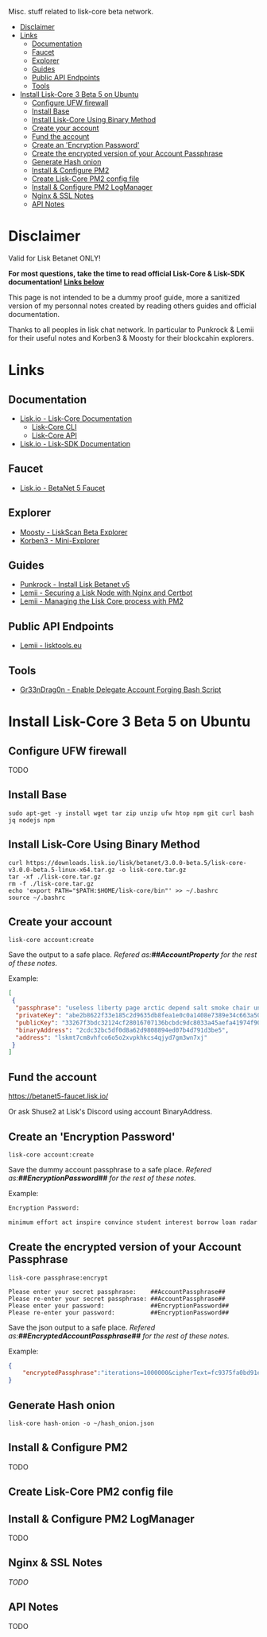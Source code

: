 Misc. stuff related to lisk-core beta network.

- [Disclaimer](#disclaimer)
- [Links](#links)
  - [Documentation](#documentation)
  - [Faucet](#faucet)
  - [Explorer](#explorer)
  - [Guides](#guides)
  - [Public API Endpoints](#public-api-endpoints)
  - [Tools](#tools)
- [Install Lisk-Core 3 Beta 5 on Ubuntu](#install-lisk-core-3-beta-5-on-ubuntu)
  - [Configure UFW firewall](#configure-ufw-firewall)
  - [Install Base](#install-base)
  - [Install Lisk-Core Using Binary Method](#install-lisk-core-using-binary-method)
  - [Create your account](#create-your-account)
  - [Fund the account](#fund-the-account)
  - [Create an 'Encryption Password'](#create-an-encryption-password)
  - [Create the encrypted version of your Account Passphrase](#create-the-encrypted-version-of-your-account-passphrase)
  - [Generate Hash onion](#generate-hash-onion)
  - [Install & Configure PM2](#install--configure-pm2)
  - [Create Lisk-Core PM2 config file](#create-lisk-core-pm2-config-file)
  - [Install & Configure PM2 LogManager](#install--configure-pm2-logmanager)
  - [Nginx & SSL Notes](#nginx--ssl-notes)
  - [API Notes](#api-notes)

# Disclaimer

Valid for Lisk Betanet ONLY!

**For most questions, take the time to read official Lisk-Core & Lisk-SDK documentation! [Links below](#documentation)**

This page is not intended to be a dummy proof guide, more a sanitized version of my personnal notes created by reading others guides and official documentation.

Thanks to all peoples in lisk chat network. In particular to Punkrock & Lemii for their useful notes and Korben3 & Moosty for their blockcahin explorers.

# Links

## Documentation

* [Lisk.io - Lisk-Core Documentation](https://lisk.io/documentation/lisk-core/v3/index.html)
  * [Lisk-Core CLI](https://lisk.io/documentation/lisk-core/v3/reference/cli.html)
  * [Lisk-Core API](https://lisk.io/documentation/lisk-core/v3/reference/api.html)
* [Lisk.io - Lisk-SDK Documentation](https://lisk.io/documentation/lisk-sdk/)

## Faucet

* [Lisk.io - BetaNet 5 Faucet](https://betanet5-faucet.lisk.io/)

## Explorer

* [Moosty - LiskScan Beta Explorer](https://explorer.moosty.com/)
* [Korben3 - Mini-Explorer](http://liskminiexplorer.korben3.com/)

## Guides

* [Punkrock - Install Lisk Betanet v5](https://punkrock.github.io/lisk-betanet-v5-tutorial.html)
* [Lemii - Securing a Lisk Node with Nginx and Certbot](https://github.com/Lemii/guides/blob/master/securing-a-lisk-node-with-nginx-and-certbot.md)
* [Lemii - Managing the Lisk Core process with PM2](https://github.com/Lemii/guides/blob/master/managing-the-lisk-core-process-with-pm2.md)

## Public API Endpoints

* [Lemii - lisktools.eu](https://betanet5-api.lisktools.eu/)

## Tools

* [Gr33nDrag0n - Enable Delegate Account Forging Bash Script](./Tools/lisk-forging-enable.sh)

# Install Lisk-Core 3 Beta 5 on Ubuntu

## Configure UFW firewall

TODO

## Install Base

```shell
sudo apt-get -y install wget tar zip unzip ufw htop npm git curl bash jq nodejs npm
```

## Install Lisk-Core Using Binary Method

```shell
curl https://downloads.lisk.io/lisk/betanet/3.0.0-beta.5/lisk-core-v3.0.0-beta.5-linux-x64.tar.gz -o lisk-core.tar.gz
tar -xf ./lisk-core.tar.gz
rm -f ./lisk-core.tar.gz
echo 'export PATH="$PATH:$HOME/lisk-core/bin"' >> ~/.bashrc
source ~/.bashrc
```

## Create your account

```shell
lisk-core account:create
```

Save the output to a safe place. *Refered as:**##AccountProperty** for the rest of these notes.*

Example:
```json
[
 {
  "passphrase": "useless liberty page arctic depend salt smoke chair unhappy art lecture nut",
  "privateKey": "abe2b8622f33e185c2d9635db8fea1e0c0a1408e7389e34c663a50e73d4121f433267f3bdc32124cf28016707136bcbdc9dc8033a45aefa41974f9071fca306d",
  "publicKey": "33267f3bdc32124cf28016707136bcbdc9dc8033a45aefa41974f9071fca306d",
  "binaryAddress": "2cdc32bc5df0d8a62d9808894ed07b4d791d3be5",
  "address": "lskmt7cm8vhfco6o5o2xvpkhkcs4qjyd7gm3wn7xj"
 }
]
```

## Fund the account

https://betanet5-faucet.lisk.io/

Or ask Shuse2 at Lisk's Discord using account BinaryAddress.

## Create an 'Encryption Password'

```shell
lisk-core account:create
```

Save the dummy account passphrase to a safe place. *Refered as:**##EncryptionPassword##** for the rest of these notes.*

Example:
```txt
Encryption Password:

minimum effort act inspire convince student interest borrow loan radar lab depart
```

## Create the encrypted version of your Account Passphrase

```shell
lisk-core passphrase:encrypt

Please enter your secret passphrase:    ##AccountPassphrase##
Please re-enter your secret passphrase: ##AccountPassphrase##
Please enter your password:             ##EncryptionPassword## 
Please re-enter your password:          ##EncryptionPassword##
```

Save the json output to a safe place. *Refered as:**##EncryptedAccountPassphrase##** for the rest of these notes.*

Example:
```json
{
    "encryptedPassphrase":"iterations=1000000&cipherText=fc9375fa0bd91efe168c517bdc2fbab79506afe8dddc30253a48641c3e692801cfd049cc13a925439d36635fbcb255880c64975127b9abd65ba10be978d010c6b685b2fd9c11554ec02343&iv=26ebd88e23e999044b0f943b&salt=478843d5df5b6984d07324161d612243&tag=0dfc78bf05ba48774a87790e6a42798b&version=1"
}
```

## Generate Hash onion

```shell
lisk-core hash-onion -o ~/hash_onion.json
```

## Install & Configure PM2

TODO

## Create Lisk-Core PM2 config file

## Install & Configure PM2 LogManager

TODO

## Nginx & SSL Notes

*TODO*

## API Notes

TODO
